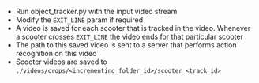* Run object_tracker.py with the input video stream
* Modify the `EXIT_LINE` param if required
* A video is saved for each scooter that is tracked in the video. Whenever a scooter crosses `EXIT_LINE` the video ends for that particular scooter
* The path to this saved video is sent to a server that performs action recognition on this video
* Scooter videos are saved to `./videos/crops/<incrementing_folder_id>/scooter_<track_id>`